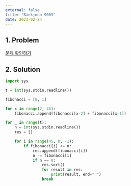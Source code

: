 ```yaml
---
external: false
title: "Baekjoon 9009"
date: 2023-02-24
---
```


## 1. Problem

[문제 확인하기](https://www.acmicpc.net/problem/9009)

## 2. Solution

```python
import sys

t = int(sys.stdin.readline())

fibonacci = [0, 1]

for x in range(2, 46):
    fibonacci.append(fibonacci[x-2] + fibonacci[x-1])

for _ in range(t):
    n = int(sys.stdin.readline())
    res = []

    for i in range(45, 0, -1):
        if fibonacci[i] <= n:
            res.append(fibonacci[i])
            n -= fibonacci[i]
            if n == 0:
                res.sort()
                for result in res:
                    print(result, end=" ")
                break
```
